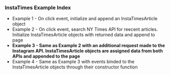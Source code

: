 ### InstaTimes Example Index
* Example 1 - On click event, initialize and append an InstaTimesArticle object 
* Example 2 - On click event, search NY Times API for reecent articles. Initialize InstaTimesArticle objects with returned data and append to page
* **Example 3 - Same as Example 2 with an additional request made to the Instagram API. InstaTimesArticle objects are assigned data from both APIs and appended to the page**
* Example 4 - Same as Example 3 with events binded to the InstaTimesArticle objects through their constructor function